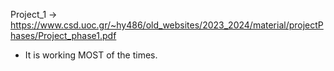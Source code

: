Project_1 -> https://www.csd.uoc.gr/~hy486/old_websites/2023_2024/material/projectPhases/Project_phase1.pdf
- It is working MOST of the times.
